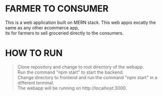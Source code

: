 # FARMER TO CONSUMER  
This is a web application built on MERN stack.
This web appis excatly the same as any other ecommerce app,  
its for farmers to sell groceried directly to the consumers.

# HOW TO RUN
> Clone repository and change to root directory of the webapp.  
> Run the command "npm start" to start the backend.  
> Change directory to frontend and run the command "npm start" in a different terminal.  
> The webapp will be running on http://localhost:3000.